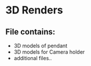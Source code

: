 # 3D Renders
## File contains:
- 3D models of pendant
- 3D models for Camera holder
- additional files..
